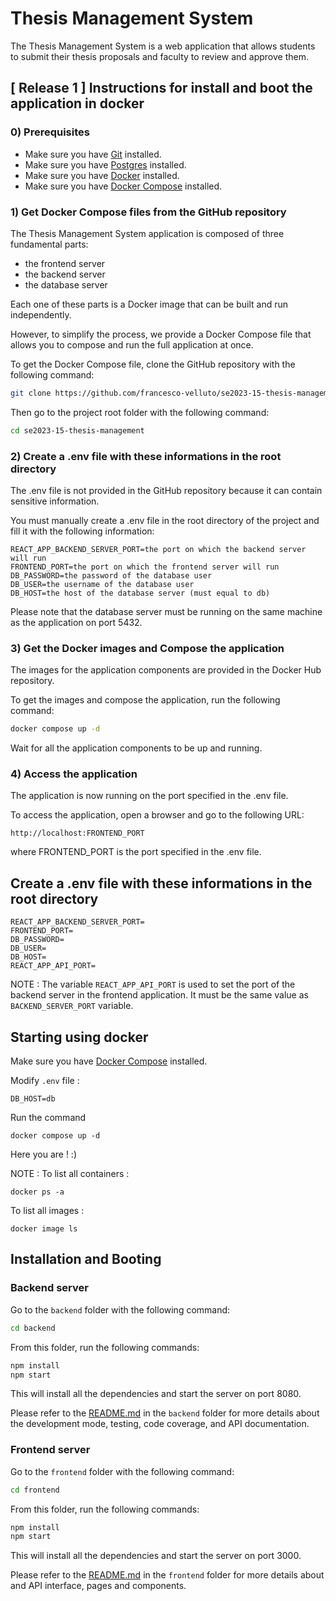 # Thesis Management System

The Thesis Management System is a web application that allows students to submit their thesis proposals and faculty to review and approve them.

## [ Release 1 ] Instructions for install and boot the application in docker

### 0) Prerequisites

- Make sure you have [Git](https://git-scm.com/downloads) installed.
- Make sure you have [Postgres](https://www.postgresql.org/download/) installed.
- Make sure you have [Docker](https://docs.docker.com/get-docker/) installed.
- Make sure you have [Docker Compose](https://docs.docker.com/compose/install/) installed.

### 1) Get Docker Compose files from the GitHub repository

The Thesis Management System application is composed of three fundamental parts:
- the frontend server
- the backend server
- the database server

Each one of these parts is a Docker image that can be built and run independently.

However, to simplify the process, we provide a Docker Compose file that allows you to compose and run the full application at once.

To get the Docker Compose file, clone the GitHub repository with the following command:

```bash
git clone https://github.com/francesco-velluto/se2023-15-thesis-management.git
```

Then go to the project root folder with the following command:

```bash
cd se2023-15-thesis-management
```

### 2) Create a .env file with these informations in the root directory

The .env file is not provided in the GitHub repository because it can contain sensitive information.

You must manually create a .env file in the root directory of the project and fill it with the following information:

```
REACT_APP_BACKEND_SERVER_PORT=the port on which the backend server will run
FRONTEND_PORT=the port on which the frontend server will run
DB_PASSWORD=the password of the database user
DB_USER=the username of the database user
DB_HOST=the host of the database server (must equal to db)
```

Please note that the database server must be running on the same machine as the application on port 5432.

### 3) Get the Docker images and Compose the application

The images for the application components are provided in the Docker Hub repository.

To get the images and compose the application, run the following command:

```bash
docker compose up -d
```

Wait for all the application components to be up and running.

### 4) Access the application

The application is now running on the port specified in the .env file.

To access the application, open a browser and go to the following URL:

```
http://localhost:FRONTEND_PORT
```

where FRONTEND_PORT is the port specified in the .env file.

## Create a .env file with these informations in the root directory

```
REACT_APP_BACKEND_SERVER_PORT=
FRONTEND_PORT=
DB_PASSWORD=
DB_USER=
DB_HOST=
REACT_APP_API_PORT=
```

NOTE : The variable `REACT_APP_API_PORT` is used to set the port of the backend server in the frontend application.
It must be the same value as `BACKEND_SERVER_PORT` variable.

## Starting using docker
Make sure you have [Docker Compose](https://docs.docker.com/compose/install/) installed.

Modify `.env` file :
``` 
DB_HOST=db
```
Run the command 
``` 
docker compose up -d
```
Here you are ! :) 

NOTE :
To list all containers :
```
docker ps -a
```
To list all images :
```
docker image ls 
```

## Installation and Booting

### Backend server

Go to the `backend` folder with the following command:

```bash
cd backend
```

From this folder, run the following commands:

```bash
npm install
npm start
```

This will install all the dependencies and start the server on port 8080.

Please refer to the [README.md](backend/README.md) in the `backend` folder for more details about the development mode, testing, code coverage, and API documentation.

### Frontend server

Go to the `frontend` folder with the following command:

```bash
cd frontend
```

From this folder, run the following commands:

```bash
npm install
npm start
```

This will install all the dependencies and start the server on port 3000.

Please refer to the [README.md](frontend/README.md) in the `frontend` folder for more details about and API interface, pages and components.
